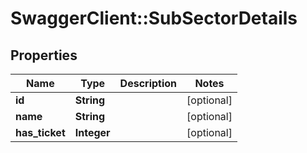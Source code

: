 # SwaggerClient::SubSectorDetails

## Properties
Name | Type | Description | Notes
------------ | ------------- | ------------- | -------------
**id** | **String** |  | [optional] 
**name** | **String** |  | [optional] 
**has_ticket** | **Integer** |  | [optional] 


